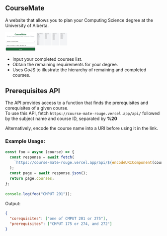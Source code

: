 ## CourseMate

A website that allows you to plan your Computing Science degree at the University of Alberta.

<div style="display: flex">
  <div>
    <img src="https://github.com/349gill/course-mate/blob/main/lib/menu.png?raw=true" width="100px">
  </div>
  <div>
    <img src="https://github.com/349gill/course-mate/blob/main/lib/result.png?raw=true" width="100px">
  </div>
</div>

- Input your completed courses list.
- Obtain the remaining requirements for your degree.
- Uses GoJS to illustrate the hierarchy of remaining and completed courses.

## Prerequisites API

The API provides access to a function that finds the prerequisites and corequisites of a given course.  
To use this API, fetch `https://course-mate-rouge.vercel.app/api/` followed by the subject name and course ID, separated by **%20**

Alternatively, encode the course name into a URI before using it in the link.

### Example Usage:

```js
const foo = async (course) => {
  const response = await fetch(
    `https://course-mate-rouge.vercel.app/api/${encodeURIComponent(course)}`
  );
  const page = await response.json();
  return page.courses;
};

console.log(foo("CMPUT 291"));
```

Output:

```json
{
  "corequisites": ["one of CMPUT 201 or 275"],
  "prerequisites": ["CMPUT 175 or 274, and 272"]
}
```
